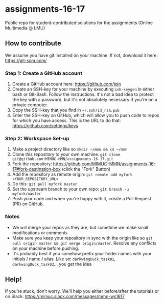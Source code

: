 # assignments-16-17
Public repo for student-contributed solutions for the assignments (Online Multimedia @ LMU)

## How to contribute ##
We assume you have git installed on your machine. If not, download it here: https://git-scm.com/

### Step 1: Create a GitHub account ###
1. Create a GitHub account here: https://github.com/join
2. Create an SSH-key for your machine by executing `ssh-keygen` in either bash or Git-Bash.
Follow the instructions. It's not a bad idea to protect the key with a password, but it's not
absolutely necessary if you're on a private computer.
3. Copy the SSH-key that you find in `~/.ssh/id_rsa.pub`
4. Enter the SSH-key on GitHub, which will allow you to push code to repos for which you have access.
This is the URL to do that: https://github.com/settings/keys  


### Step 2: Workspace Set-up
1. Make a project directory like so `mkdir ~/mmn && cd ~/mmn`
2. Clone this repository to your own machine. `git clone git@github.com:MIMUC-MMN/assignments-16-17.git`
3. Fork the repository: https://github.com/MIMUC-MMN/assignments-16-17#fork-destination-box (click the "Fork" Button)
4. Add the repository as remote origin: `git remote add myfork <YOUR_REPOSITORY_URL>`
5. Do this: `git pull myfork master`
6. Set the upstream branch to your own repo: `git branch -u myfork/master`
7. Push your code and when you're happy with it, create a Pull Request (PR) on GitHub.

### Notes ###
- We will merge your repos as they are, but sometime we make small modifications or comments
- Make sure you keep your repository in sync with the origin like so `git pull origin master && git merge origin/master`.
Resolve any conflicts on your machine before pushing.
- It's probably best if you somehow prefix your folder names with your initials / name / alias. Like so: `darkwingDuck_task01`, `darkwingDuck_task02`... you get the idea  

## Help! ##
If you're stuck, don't worry. We'll help you either before/after the tutorials or on Slack:
https://mimuc.slack.com/messages/mmn-ws1617
